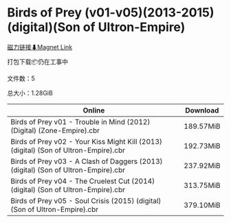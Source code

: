 # Birds of Prey (v01-v05)(2013-2015)(digital)(Son of Ultron-Empire)

[磁力链接⬇Magnet Link](magnet:?xt=urn:btih:89571c169dbdf4c457687d971bf17a5770993787&dn=Birds%20of%20Prey%20%28v01-v05%29%282013-2015%29%28digital%29%28Son%20of%20Ultron-Empire%29)

打包下载📦仍在工事中

文件数：5

总大小：1.28GiB

Online | Download
--- | ---
Birds of Prey v01 - Trouble in Mind (2012) (Digital) (Zone-Empire).cbr | 189.57MiB
Birds of Prey v02 - Your Kiss Might Kill (2013) (digital) (Son of Ultron-Empire).cbr | 192.73MiB
Birds of Prey v03 - A Clash of Daggers (2013) (digital) (Son of Ultron-Empire).cbr | 237.92MiB
Birds of Prey v04 - The Cruelest Cut (2014) (digital) (Son of Ultron-Empire).cbr | 313.75MiB
Birds of Prey v05 - Soul Crisis (2015) (digital) (Son of Ultron-Empire).cbr | 379.10MiB